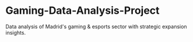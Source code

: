 # Gaming-Data-Analysis-Project
Data analysis of Madrid's gaming &amp; esports sector with strategic expansion insights.
